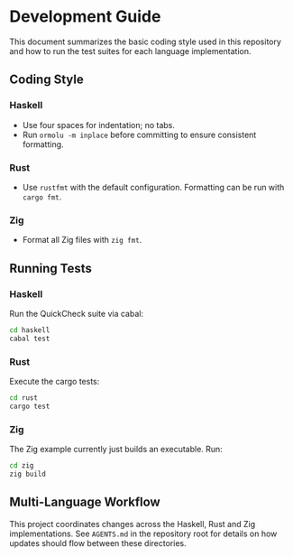 # Development Guide

This document summarizes the basic coding style used in this repository and how to run the test suites for each language implementation.

## Coding Style

### Haskell
- Use four spaces for indentation; no tabs.
- Run `ormolu -m inplace` before committing to ensure consistent formatting.

### Rust
- Use `rustfmt` with the default configuration. Formatting can be run with `cargo fmt`.

### Zig
- Format all Zig files with `zig fmt`.

## Running Tests

### Haskell
Run the QuickCheck suite via cabal:

```bash
cd haskell
cabal test
```

### Rust
Execute the cargo tests:

```bash
cd rust
cargo test
```

### Zig
The Zig example currently just builds an executable. Run:

```bash
cd zig
zig build
```

## Multi-Language Workflow

This project coordinates changes across the Haskell, Rust and Zig implementations. See `AGENTS.md` in the repository root for details on how updates should flow between these directories.
